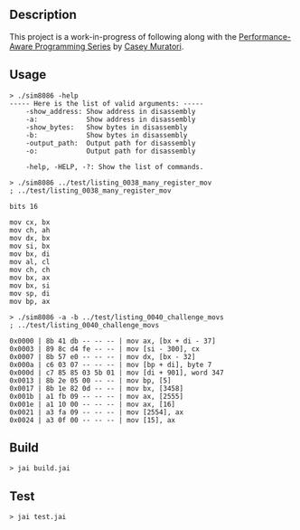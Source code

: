 ## Description
This project is a work-in-progress of following along with the [Performance-Aware Programming Series](https://www.computerenhance.com/p/table-of-contents) by [Casey Muratori](https://github.com/cmuratori).

## Usage

```
> ./sim8086 -help                                           
----- Here is the list of valid arguments: -----
    -show_address: Show address in disassembly
    -a:            Show address in disassembly
    -show_bytes:   Show bytes in disassembly
    -b:            Show bytes in disassembly
    -output_path:  Output path for disassembly
    -o:            Output path for disassembly

    -help, -HELP, -?: Show the list of commands.
```

```
> ./sim8086 ../test/listing_0038_many_register_mov    
; ../test/listing_0038_many_register_mov

bits 16

mov cx, bx
mov ch, ah
mov dx, bx
mov si, bx
mov bx, di
mov al, cl
mov ch, ch
mov bx, ax
mov bx, si
mov sp, di
mov bp, ax
```

```
> ./sim8086 -a -b ../test/listing_0040_challenge_movs
; ../test/listing_0040_challenge_movs

0x0000 | 8b 41 db -- -- -- | mov ax, [bx + di - 37]
0x0003 | 89 8c d4 fe -- -- | mov [si - 300], cx
0x0007 | 8b 57 e0 -- -- -- | mov dx, [bx - 32]
0x000a | c6 03 07 -- -- -- | mov [bp + di], byte 7
0x000d | c7 85 85 03 5b 01 | mov [di + 901], word 347
0x0013 | 8b 2e 05 00 -- -- | mov bp, [5]
0x0017 | 8b 1e 82 0d -- -- | mov bx, [3458]
0x001b | a1 fb 09 -- -- -- | mov ax, [2555]
0x001e | a1 10 00 -- -- -- | mov ax, [16]
0x0021 | a3 fa 09 -- -- -- | mov [2554], ax
0x0024 | a3 0f 00 -- -- -- | mov [15], ax
```

## Build
```
> jai build.jai
```

## Test

```
> jai test.jai
```